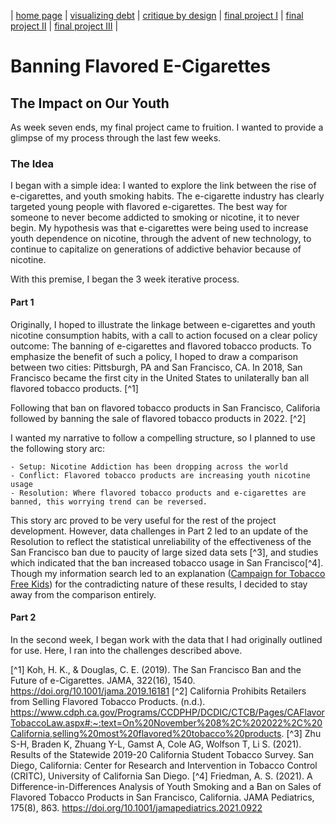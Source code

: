 | [home page](https://cmustudent.github.io/tswd-portfolio-templates/) | [visualizing debt](visualizing-government-debt) | [critique by design](critique-by-design) | [final project I](final-project-part-one) | [final project II](final-project-part-two) | [final project III](final-project-part-three) |

# Banning Flavored E-Cigarettes
## The Impact on Our Youth

As week seven ends, my final project came to fruition. I wanted to provide a glimpse of my process through the last few weeks. 

### The Idea
I began with a simple idea: I wanted to explore the link between the rise of e-cigarettes, and youth smoking habits. The e-cigarette industry has clearly targeted young people with flavored e-cigarettes. The best way for someone to never become addicted to smoking or nicotine, it to never begin. My hypothesis was that e-cigarettes were being used to increase youth dependence on nicotine, through the advent of new technology, to continue to capitalize on generations of addictive behavior because of nicotine.

With this premise, I began the 3 week iterative process. 

#### Part 1 
Originally, I hoped to illustrate the linkage between e-cigarettes and youth nicotine consumption habits, with a call to action focused on a clear policy outcome: The banning of e-cigarettes and flavored tobacco products. To emphasize the benefit of such a policy, I hoped to draw a comparison between two cities: Pittsburgh, PA and San Francisco, CA. In 2018, San Francisco became the first city in the United States to unilaterally ban all flavored tobacco products. [^1]

Following that ban on flavored tobacco products in San Francisco, Califoria followed by banning the sale of flavored tobacco products in 2022. [^2]

I wanted my narrative to follow a compelling structure, so I planned to use the following story arc: 

    - Setup: Nicotine Addiction has been dropping across the world
    - Conflict: Flavored tobacco products are increasing youth nicotine usage
    - Resolution: Where flavored tobacco products and e-cigarettes are banned, this worrying trend can be reversed. 

This story arc proved to be very useful for the rest of the project development. However, data challenges in Part 2 led to an update of the Resolution to reflect the statistical unreliability of the effectiveness of the San Francisco ban due to paucity of large sized data sets [^3], and studies which indicated that the ban increased tobacco usage in San Francisco[^4]. Though my information search led to an explanation ([Campaign for Tobacco Free Kids](https://www.tobaccofreekids.org/assets/factsheets/0416.pdf)) for the contradicting nature of these results, I decided to stay away from the comparison entirely. 

#### Part 2
In the second week, I began work with the data that I had originally outlined for use. Here, I ran into the challenges described above. 


[^1] Koh, H. K., & Douglas, C. E. (2019). The San Francisco Ban and the Future of e-Cigarettes. JAMA, 322(16), 1540. https://doi.org/10.1001/jama.2019.16181
[^2] California Prohibits Retailers from Selling Flavored Tobacco Products. (n.d.). https://www.cdph.ca.gov/Programs/CCDPHP/DCDIC/CTCB/Pages/CAFlavorTobaccoLaw.aspx#:~:text=On%20November%208%2C%202022%2C%20California,selling%20most%20flavored%20tobacco%20products.
[^3] Zhu S-H, Braden K, Zhuang Y-L, Gamst A, Cole AG, Wolfson T, Li S. (2021).
Results of the Statewide 2019-20 California Student Tobacco Survey. San Diego, California: Center
for Research and Intervention in Tobacco Control (CRITC), University of California San Diego. 
[^4] Friedman, A. S. (2021). A Difference-in-Differences Analysis of Youth Smoking and a Ban on Sales of Flavored Tobacco Products in San Francisco, California. JAMA Pediatrics, 175(8), 863. https://doi.org/10.1001/jamapediatrics.2021.0922
